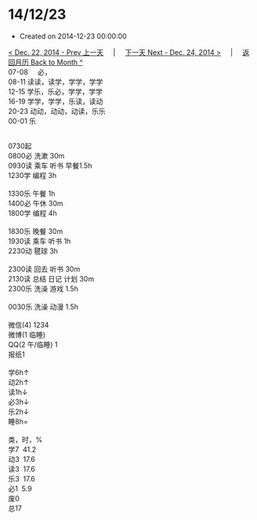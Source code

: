 # 14/12/23

- Created on 2014-12-23 00:00:00

[< Dec. 22, 2014 - Prev 上一天](_archived/lifelogs/2014/12/d22.md) &nbsp; &nbsp; | &nbsp; &nbsp; [下一天 Next - Dec. 24, 2014 >](_archived/lifelogs/2014/12/d24.md) &nbsp; &nbsp; |  &nbsp; &nbsp; [返回月历 Back to Month ^](_archived/lifelogs/2014/12/index.md)
<br/>07-08     必，<br/>08-11 读读，读学，学学，学学<br/>12-15 学乐，乐必，学学，学学<br/>16-19 学学，学学，乐读，读动<br/>20-23 动动，动动，动读，乐乐<br/>00-01 乐<div><br/></div>0730起<br/>0800必 洗漱 30m<br/>0930读 乘车 听书 早餐1.5h<br/>1230学 编程 3h<div><br/></div>1330乐 午餐 1h<br/>1400必 午休 30m<br/>1800学 编程 4h<div><br/></div>1830乐 晚餐 30m<br/>1930读 乘车 听书 1h<br/>2230动 毽球 3h<div><br/></div>2300读 回去 听书 30m<br/>2130读 总结 日记 计划 30m<br/>2300乐 洗澡 游戏 1.5h<div><br/></div>0030乐 洗澡 动漫 1.5h<div><br/></div>微信(4) 1234<br/>微博(1 临睡) <br/>QQ(2 午/临睡) 1<br/>报纸1<div><br/></div>学6h↑ <br/>动2h↑ <br/>读1h↓ <br/>必3h↓ <br/>乐2h↓ <br/>睡8h=<div><br/></div>类，时，%<br/>学7  41.2<br/>动3  17.6<br/>读3  17.6<br/>乐3  17.6<br/>必1  5.9<br/>废0<br/>总17</div>
